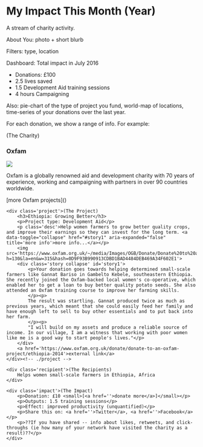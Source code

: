 # My Impact This Month (Year)

A stream of charity activity.

About You: photo + short blurb

Filters: type, location

Dashboard: Total impact in July 2016

 - Donations: £100
 - 2.5 lives saved
 - 1.5 Development Aid training sessions
 - 4 hours Campaigning

Also: pie-chart of the type of project you fund, world-map of locations, time-series of your donations over the last year.

For each donation, we show a range of info. For example:

<div class='donation'>
	<div class='charity'>(The Charity)
		<h3>Oxfam</h3>
		<img src="//logo.clearbit.com/oxfam.co.uk?size=80">
		<p>Oxfam is a globally renowned aid and development charity with 70 years of experience, working and campaigning with partners in over 90 countries worldwide.</p>
		[more Oxfam projects]()
	</div>
	
	<div class='project'>(The Project)
		<h3>Ethiopia: Growing Better</h3>
		<p>Project type: Development Aid</p>
		<p class='desc'>Help women farmers to grow better quality crops, and improve their earnings so they can invest for the long term. <a data-toggle="collapse" href="#story1" aria-expanded="false" title='more info'>more info...</a></p>
		<img src='https://www.oxfam.org.uk/~/media/Images/OGB/Donate/Donate%20to%20a%20project/315x130_ethiopia.ashx?h=130&la=en&w=315&hash=0D9F93B990913CDBD1BAD4484DEB469A34F602E1'>
		<div class='story collapse' id='story1'>
			<p>Your donation goes towards helping determined small-scale farmers like Gannat Bariso in Gambelto Kebele, southeastern Ethiopia. She recently joined the Oxfam-backed local women's co-operative, which enabled her to get a loan to buy better quality potato seeds. She also attended an Oxfam training course to improve her farming skills.
			</p><p>
			The result was startling. Gannat produced twice as much as previous years, which meant that she could easily feed her family and have enough left to sell to buy other essentials and to put back into her farm.
			</p><p>
			"I will build on my assets and produce a reliable source of income. In our village, I am a witness that working with poor women like me is a good way to start people's lives."</p>
		</div>
		<a href='https://www.oxfam.org.uk/donate/donate-to-an-oxfam-project/ethiopia-2014'>external link</a>
	</div><!-- ./project -->
	
	<div class='recipient'>(The Recipients)
		Helps women small-scale farmers in Ethiopia, Africa
	</div>

	<div class='impact'>(The Impact)
		<p>Donation: £10 <small>[<a href=''>donate more</a>]</small></p>
		<p>Outputs: 1.5 training sessions</p>
		<p>Effect: improved productivity (unquantified)</p>
		<p>Share this on: <a href=''>Twitter</a>, <a href=''>Facebook</a></p>
		<p>??If you have shared -- info about likes, retweets, and click-throughs (ie how many of your network have visited the charity as a result)??</p>
	</div>
</div>
